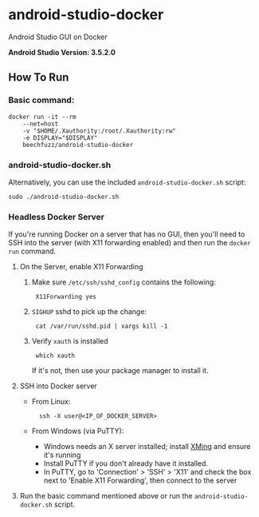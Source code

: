 # android-studio-docker
Android Studio GUI on Docker

**Android Studio Version: 3.5.2.0**

## How To Run

### Basic command:

    docker run -it --rm 
        --net=host 
        -v "$HOME/.Xauthority:/root/.Xauthority:rw" 
        -e DISPLAY="$DISPLAY" 
        beechfuzz/android-studio-docker
        
### android-studio-docker.sh
Alternatively, you can use the included `android-studio-docker.sh` script:

    sudo ./android-studio-docker.sh
        
### Headless Docker Server
If you're running Docker on a server that has no GUI, then you'll need to SSH into the server (with X11 forwarding enabled) and then run the `docker run` command.

1. On the Server, enable X11 Forwarding
    1. Make sure `/etc/ssh/sshd_config` contains the following:

            X11Forwarding yes
    
    2. `SIGHUP` sshd to pick up the change:

            cat /var/run/sshd.pid | xargs kill -1
    
    3. Verify `xauth` is installed

            which xauth
        
        If it's not, then use your package manager to install it.
    
2. SSH into Docker server
    * From Linux:
    
            ssh -X user@<IP_OF_DOCKER_SERVER>
            
    * From Windows (via PuTTY):
        - Windows needs an X server installed; install [XMing](https://sourceforge.net/projects/xming/) and ensure it's running
        - Install PuTTY if you don't already have it installed.
        - In PuTTY, go to 'Connection' > 'SSH' > 'X11' and check the box next to 'Enable X11 Forwarding', then connect to the server
        
3. Run the basic command mentioned above or run the `android-studio-docker.sh` script.

